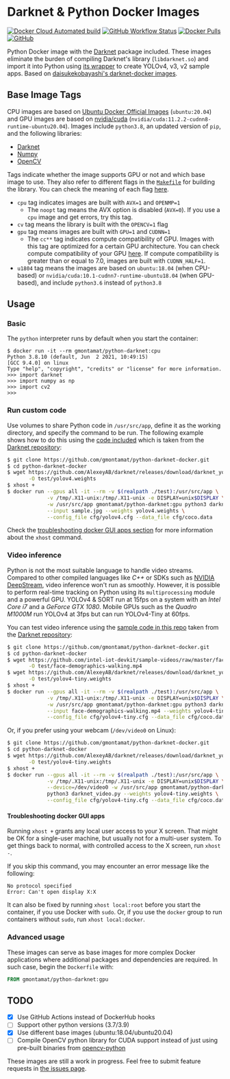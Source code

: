 # Darknet & Python Docker Images

[![Docker Cloud Automated build](https://img.shields.io/docker/cloud/automated/gmontamat/python-darknet)](https://hub.docker.com/r/gmontamat/python-darknet)
[![GitHub Workflow Status](https://img.shields.io/github/workflow/status/gmontamat/python-darknet-docker/Build%20and%20push%20tag%20to%20DockerHub)](https://github.com/gmontamat/python-darknet-docker/actions/workflows/build-push-tag.yaml)
[![Docker Pulls](https://img.shields.io/docker/pulls/gmontamat/python-darknet)](https://hub.docker.com/r/gmontamat/python-darknet)
[![GitHub](https://img.shields.io/github/license/gmontamat/python-darknet-docker)](https://github.com/gmontamat/python-darknet-docker/blob/main/LICENSE)

Python Docker image with the [Darknet](https://github.com/AlexeyAB/darknet) package included. These images eliminate the
burden of compiling Darknet's library (`libdarknet.so`) and import it into Python using
[its wrapper](https://github.com/AlexeyAB/darknet/blob/master/darknet.py) to create YOLOv4, v3, v2 sample apps. Based
on [daisukekobayashi's darknet-docker images](https://github.com/daisukekobayashi/darknet-docker).

## Base Image Tags

CPU images are based on [Ubuntu Docker Official Images](https://hub.docker.com/_/ubuntu) (`ubuntu:20.04`) and GPU images
are based on [nvidia/cuda](https://hub.docker.com/r/nvidia/cuda/) (`nvidia/cuda:11.2.2-cudnn8-runtime-ubuntu20.04`).
Images include `python3.8`, an updated version of `pip`, and the following libraries:

* [Darknet](https://github.com/AlexeyAB/darknet)
* [Numpy](https://pypi.org/project/numpy/)
* [OpenCV](https://pypi.org/project/opencv-python/)

Tags indicate whether the image supports GPU or not and which base image to use. They also refer to different flags in
the [`Makefile`](https://github.com/AlexeyAB/darknet/blob/master/Makefile) for building the library. You can check the
meaning of each
flag [here](https://github.com/AlexeyAB/darknet#how-to-compile-on-linux-using-make "How to compile on Linux").

* ``cpu`` tag indicates images are built with `AVX=1` and `OPENMP=1`
    - The ``noopt`` tag means the AVX option is disabled (``AVX=0``). If you use a ``cpu`` image and get errors, try
      this tag.
* ``cv`` tag means the library is built with the `OPENCV=1` flag
* ``gpu`` tag means images are built with ``GPU=1`` and ``CUDNN=1``
    - The ``cc**`` tag indicates compute compatibility of GPU. Images with this tag are optimized for a certain GPU
      architecture. You can check compute compatibility of your
      GPU [here](https://developer.nvidia.com/cuda-gpus "CUDA GPUs"). If compute compatibility is greater than or equal
      to 7.0, images are built with ``CUDNN_HALF=1``.
* ``u1804`` tag means the images are based on `ubuntu:18.04` (when CPU-based) or
  `nvidia/cuda:10.1-cudnn7-runtime-ubuntu18.04` (when GPU-based), and include `python3.6` instead of `python3.8`

## Usage

### Basic

The `python` interpreter runs by default when you start the container:

```
$ docker run -it --rm gmontamat/python-darknet:cpu
Python 3.8.10 (default, Jun  2 2021, 10:49:15)
[GCC 9.4.0] on linux
Type "help", "copyright", "credits" or "license" for more information.
>>> import darknet
>>> import numpy as np
>>> import cv2
>>> 
```

### Run custom code

Use volumes to share Python code in `/usr/src/app`, define it as the working directory, and specify the command to be
run. The following example shows how to do this using the [code included](./test) which is taken from the
[Darknet repository](https://github.com/AlexeyAB/darknet/blob/master/darknet_images.py "darknet_images.py"):

```bash
$ git clone https://github.com/gmontamat/python-darknet-docker.git
$ cd python-darknet-docker
$ wget https://github.com/AlexeyAB/darknet/releases/download/darknet_yolo_v3_optimal/yolov4.weights \
       -O test/yolov4.weights
$ xhost +
$ docker run --gpus all -it --rm -v $(realpath ./test):/usr/src/app \
             -v /tmp/.X11-unix:/tmp/.X11-unix -e DISPLAY=unix$DISPLAY \
             -w /usr/src/app gmontamat/python-darknet:gpu python3 darknet_images.py \
             --input sample.jpg --weights yolov4.weights \
             --config_file cfg/yolov4.cfg --data_file cfg/coco.data
```

Check the [troubleshooting docker GUI apps section](#troubleshooting-docker-gui-apps) for more information about
the `xhost` command.

### Video inference

Python is not the most suitable language to handle video streams. Compared to other compiled languages like *C++* or
SDKs such as [NVIDIA DeepStream](https://developer.nvidia.com/deepstream-sdk), video inference won't run as smoothly.
However, it is possible to perform real-time tracking on Python using its `multiprocessing` module and a powerful GPU.
YOLOv4 & SORT run at 15fps on a system with an *Intel Core i7* and a *GeForce GTX 1080*. Mobile GPUs such as the
*Quadro M1000M* run YOLOv4 at 3fps but can run YOLOv4-Tiny at 60fps.

You can test video inference using the [sample code in this repo](./test) taken from
the [Darknet repository](https://github.com/AlexeyAB/darknet/blob/master/darknet_video.py "darknet_video.py"):

```bash
$ git clone https://github.com/gmontamat/python-darknet-docker.git
$ cd python-darknet-docker
$ wget https://github.com/intel-iot-devkit/sample-videos/raw/master/face-demographics-walking.mp4 \
       -O test/face-demographics-walking.mp4
$ wget https://github.com/AlexeyAB/darknet/releases/download/darknet_yolo_v4_pre/yolov4-tiny.weights \
       -O test/yolov4-tiny.weights
$ xhost +
$ docker run --gpus all -it --rm -v $(realpath ./test):/usr/src/app \
             -v /tmp/.X11-unix:/tmp/.X11-unix -e DISPLAY=unix$DISPLAY \
             -w /usr/src/app gmontamat/python-darknet:gpu python3 darknet_video.py \
             --input face-demographics-walking.mp4 --weights yolov4-tiny.weights \
             --config_file cfg/yolov4-tiny.cfg --data_file cfg/coco.data
```

Or, if you prefer using your webcam (`/dev/video0` on Linux):

```bash
$ git clone https://github.com/gmontamat/python-darknet-docker.git
$ cd python-darknet-docker
$ wget https://github.com/AlexeyAB/darknet/releases/download/darknet_yolo_v4_pre/yolov4-tiny.weights \
       -O test/yolov4-tiny.weights
$ xhost +
$ docker run --gpus all -it --rm -v $(realpath ./test):/usr/src/app \
             -v /tmp/.X11-unix:/tmp/.X11-unix -e DISPLAY=unix$DISPLAY \
             --device=/dev/video0 -w /usr/src/app gmontamat/python-darknet:gpu \
             python3 darknet_video.py --weights yolov4-tiny.weights \
             --config_file cfg/yolov4-tiny.cfg --data_file cfg/coco.data
```

#### Troubleshooting docker GUI apps

Running `xhost +` grants any local user access to your X screen. That might be OK for a single-user machine, but usually
not for a multi-user system. To get things back to normal, with controlled access to the X screen, run `xhost -`.

If you skip this command, you may encounter an error message like the following:

```
No protocol specified
Error: Can't open display X:X
```

It can also be fixed by running `xhost local:root` before you start the container, if you use Docker with `sudo`. Or, if
you use the `docker` group to run containers without `sudo`, run `xhost local:docker`.

### Advanced usage

These images can serve as base images for more complex Docker applications where additional packages and dependencies
are required. In such case, begin the `Dockerfile` with:

```dockerfile
FROM gmontamat/python-darknet:gpu
```

## TODO

- [x] Use GitHub Actions instead of DockerHub hooks
- [ ] Support other python versions (3.7/3.9)
- [x] Use different base images (ubuntu:18.04/ubuntu20.04)
- [ ] Compile OpenCV python library for CUDA support instead of just using pre-built binaries
  from [opencv-python](https://pypi.org/project/opencv-python/)

These images are still a work in progress. Feel free to submit feature requests
in [the issues page](https://github.com/gmontamat/python-darknet-docker/issues).
